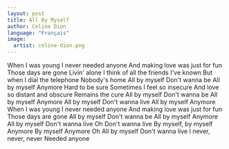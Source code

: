 ```yaml
---
layout: post
title: All By Myself
author: Celine Dion
language: "Français"
image:
  artist: celine-dion.png
---
```

When I was young
I never needed anyone
And making love was just for fun
Those days are gone
Livin' alone
I think of all the friends I've known
But when I dial the telephone
Nobody's home
All by myself
Don't wanna be
All by myself
Anymore
Hard to be sure
Sometimes I feel so insecure
And love so distant and obscure
Remains the cure
All by myself
Don't wanna be
All by myself
Anymore
All by myself
Don't wanna live
All by myself
Anymore
When I was young
I never needed anyone
And making love was just for fun
Those days are gone
All by myself
Don't wanna be
All by myself
Anymore
All by myself
Don't wanna live
Oh
Don't wanna live
By myself, by myself
Anymore
By myself
Anymore
Oh
All by myself
Don't wanna live
I never, never, never
Needed anyone
